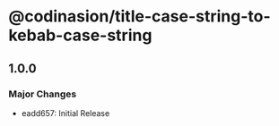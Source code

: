 # @codinasion/title-case-string-to-kebab-case-string

## 1.0.0

### Major Changes

- eadd657: Initial Release
